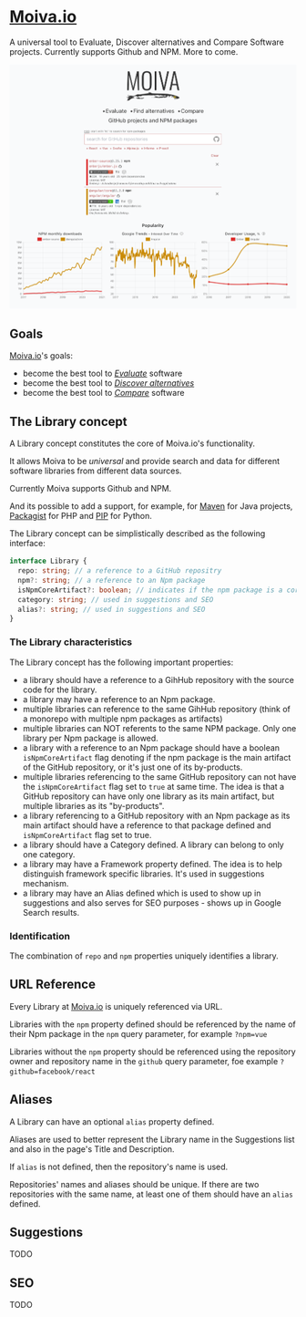 # [Moiva.io](Moiva.io)

A universal tool to Evaluate, Discover alternatives and Compare Software projects.
Currently supports Github and NPM. More to come.

![Screenshot of Moiva.io with charts](./screenshot.png)

## Goals
[Moiva.io](https://moiva.io/)'s goals:
- become the best tool to <ins>*Evaluate*</ins> software
- become the best tool to <ins>*Discover alternatives*</ins>
- become the best tool to <ins>*Compare*</ins> software

## The Library concept
A Library concept constitutes the core of Moiva.io's functionality.

It allows Moiva to be *universal* and provide search and data for different software libraries from different data sources. 

Currently Moiva supports Github and NPM. 

And its possible to add a support, for example, for [Maven](https://mvnrepository.com/) for Java projects, [Packagist](https://packagist.org/) for PHP and [PIP](https://pypi.org/) for Python.

The Library concept can be simplistically described as the following interface:
```ts
interface Library {
  repo: string; // a reference to a GitHub repositry
  npm?: string; // a reference to an Npm package
  isNpmCoreArtifact?: boolean; // indicates if the npm package is a core artifact of the GihHub repository
  category: string; // used in suggestions and SEO
  alias?: string; // used in suggestions and SEO
}
```

### The Library characteristics
The Library concept has the following important properties:
- a library should have a reference to a GihHub repository with the source code for the library.
- a library may have a reference to an Npm package.
- multiple libraries can reference to the same GihHub repository (think of a monorepo with multiple npm packages as artifacts)
- multiple libraries can NOT referents to the same NPM package. Only one library per Npm package is allowed.
- a library with a reference to an Npm package should have a boolean `isNpmCoreArtifact` flag denoting if the npm package is the main artifact of the GitHub repository, or it's just one of its by-products. 
- multiple libraries referencing to the same GitHub repository can not have the `isNpmCoreArtifact` flag set to `true` at same time. The idea is that a GitHub repository can have only one library as its main artifact, but multiple libraries as its "by-products".
- a library referencing to a GitHub repository with an Npm package as its main artifact should have a reference to that package defined and `isNpmCoreArtifact` flag set to true.
- a library should have a Category defined. A library can belong to only one category.
- a library may have a Framework property defined. The idea is to help distinguish framework specific libraries. It's used in suggestions mechanism.
- a library may have an Alias defined which is used to show up in suggestions and also serves for SEO purposes - shows up in Google Search results.

### Identification
The combination of `repo` and `npm` properties uniquely identifies a library.

## URL Reference
Every Library at [Moiva.io](https://moiva.io/) is uniquely referenced via URL.

Libraries with the `npm` property defined should be referenced by the name of their Npm package in the `npm` query parameter, for example `?npm=vue`

Libraries without the `npm` property should be referenced using the repository owner and repository name in the `github` query parameter, foe example `?github=facebook/react`

## Aliases
A Library can have an optional `alias` property defined.

Aliases are used to better represent the Library name in the Suggestions list and also in the page's Title and Description.

If `alias` is not defined, then the repository's name is used.

Repositories' names and aliases should be unique. If there are two repositories with the same name, at least one of them should have an `alias` defined.

## Suggestions
TODO

## SEO
TODO
